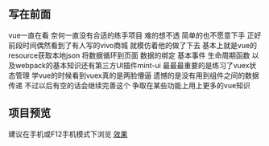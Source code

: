 ## 写在前面
  vue一直在看 奈何一直没有合适的练手项目 难的想不透 简单的也不愿意下手 正好前段时间偶然看到了有人写的vivo商城 就模仿着他的做了下去 基本上就是vue的resource获取本地json 将数据循环到页面 数据的绑定 基本事件 生命周期函数 以及webpack的基本知识还有第三方UI插件mint-ui 最最最重要的是练习了vuex状态管理 学vue的时候看到vuex真的是两脸懵逼 遗憾的是没有用到组件之间的数据传递 不过以后有空的话会继续完善这个 争取在某些功能上用上更多的vue知识
## 项目预览
建议在手机或F12手机模式下浏览
[效果](http://www.wangxjblog.top/index.html)
